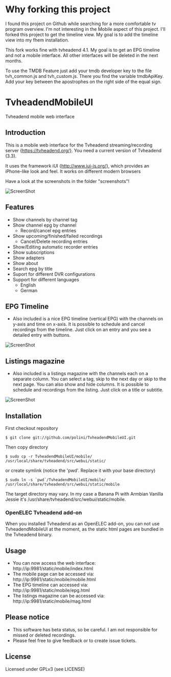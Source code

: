 Why forking this project
========================

I found this project on Github while searching for a more comfortable tv program overview. I'm not interesting in the Mobile aspect of this project. I'll forked this project to get the timeline view. My goal is to add the timeline view into my fhem installation.

This fork works fine with tvheadend 4.1. My goal is to get an EPG timeline and not a mobile interface. All other interfaces will be deleted in the next months.

To use the TMDB Feature just add your tmdb developer key to the file tvh_common.js and tvh_custom.js. There you find the variable tmdbApiKey. Add your key between the apostrophes on the right side of the equal sign.

TvheadendMobileUI
=================

Tvheadend mobile web interface

## Introduction

This is a mobile web interface for the Tvheadend streaming/recording server {https://tvheadend.org/}. You need a current version of Tvheadend (3.3).

It uses the framework iUI {http://www.iui-js.org/}, which provides an iPhone-like look and feel. It works on different modern browsers

Have a look at the screenshots in the folder "screenshots"!

![ScreenShot](https://raw.github.com/polini/TvheadendMobileUI/master/screenshots/home.png)

## Features

 - Show channels by channel tag
 - Show channel epg by channel
   - Record/cancel epg entries
 - Show upcoming/finished/failed recordings
   - Cancel/Delete recording entries
 - Show/Editing automatic recorder entries
 - Show subscriptions
 - Show adapters
 - Show about
 - Search epg by title
 - Suport for different DVR configurations
 - Support for different languages
   - English
   - German

## EPG Timeline

 - Also included is a nice EPG timeline (vertical EPG) with the channels on y-axis and time on x-axis. It is possible to schedule and cancel recordings from the timeline. Just click on an entry and you see a detailed entry with buttons.

![ScreenShot](https://raw.github.com/polini/TvheadendMobileUI/master/screenshots/timeline.png)


## Listings magazine

 - Also included is a listings magazine with the channels each on a separate column. You can select a tag, skip to the next day or skip to the next page. You can also show and hide columns. It is possible to schedule and recordings from the listing. Just click on a title or subtitle.

![ScreenShot](https://raw.github.com/polini/TvheadendMobileUI/master/screenshots/magazine.png)


## Installation

First checkout repository

	$ git clone git://github.com/polini/TvheadendMobileUI.git

Then copy directory

	$ sudo cp -r TvheadendMobileUI/mobile/ /usr/local/share/tvheadend/src/webui/static/

or create symlink (notice the 'pwd'. Replace it with your base directory)

	$ sudo ln -s `pwd`/TvheadendMobileUI/mobile/ /usr/local/share/tvheadend/src/webui/static/mobile

The target directory may vary. In my case a Banana Pi with Armbian Vanilla Jessie it's /usr/share/tvheadend/src/webui/static/mobile.

### OpenELEC Tvheadend add-on

When you installed Tvheadend as an OpenELEC add-on, you can not use TvheadendMobileUI at the moment, as the static html pages are bundled in the Tvheadend binary.

## Usage

 - You can now access the web interface: http://ip:9981/static/mobile/index.html
 - The mobile page can be accessed via: http://ip:9981/static/mobile/mobile.html
 - The EPG timeline can accessed via: http://ip:9981/static/mobile/epg.html
 - The listings magazine can be accessed via: http://ip:9981/static/mobile/mag.html

## Please notice

 - This software has beta status, so be careful. I am not responsible for missed or deleted recordings.
 - Please feel free to give feedback or to create issue tickets.

## License

Licensed under GPLv3 (see LICENSE)
